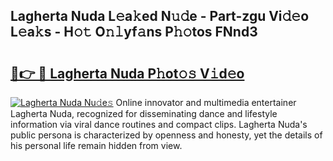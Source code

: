 ## Lagherta Nuda L𝚎a𝚔ed N𝚞𝚍e - Part-zgu Vi𝚍𝚎o L𝚎a𝚔s - H𝚘𝚝 O𝚗𝚕yf𝚊ns P𝚑𝚘tos FNnd3

# <h2><a href="http://kfccmu.oniu.top/?m=Lagherta+Nuda">🔗👉 🔴 Lagherta Nuda P𝚑ot𝚘𝚜 V𝚒d𝚎o</a></h2>

[![Lagherta Nuda Nu𝚍e𝚜](https://i.imgur.com/0qMVB7G.gif)](http://kfccmu.oniu.top/?m=Lagherta+Nuda)
Online innovator and multimedia entertainer Lagherta Nuda, recognized for disseminating dance and lifestyle information via viral dance routines and compact clips. Lagherta Nuda's public persona is characterized by openness and honesty, yet the details of his personal life remain hidden from view.  
